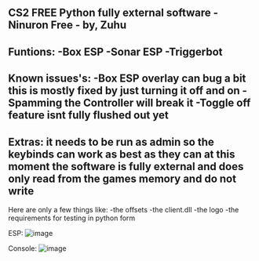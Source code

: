 CS2 FREE Python fully external software - Ninuron Free - by, Zuhu
-----------------------------------------------------------------------------------------
Funtions:
-Box ESP
-Sonar ESP
-Triggerbot
-----------------------------------------------------------------------------------------
Known issues's:
-Box ESP overlay can bug a bit this is mostly fixed by just turning it off and on
-Spamming the Controller will break it
-Toggle off feature isnt fully flushed out yet 
-----------------------------------------------------------------------------------------
Extras:
it needs to be run as admin so the keybinds can work as best as they can at this moment
the software is fully external and does only read from the games memory and do not write
-----------------------------------------------------------------------------------------
Here are only a few things like:
-the offsets
-the client.dll
-the logo
-the requirements for testing in python form

ESP:
![image](https://github.com/ZuhuInc/TESTS/assets/66175704/fb78a5e2-4b63-4096-96ba-4b24c1f4002a)

Console:
![image](https://github.com/ZuhuInc/TESTS/assets/66175704/0918b9d1-b3d7-4d00-9f71-860728de2966)
